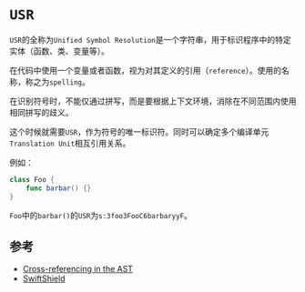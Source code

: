# `USR`
`USR`的全称为`Unified Symbol Resolution`是一个字符串，用于标识程序中的特定实体（函数、类、变量等）。

在代码中使用一个变量或者函数，视为对其定义的引用（`reference`）。使用的名称，称之为`spelling`。

在识别符号时，不能仅通过拼写，而是要根据上下文环境，消除在不同范围内使用相同拼写的歧义。

这个时候就需要`USR`，作为符号的唯一标识符。同时可以确定多个编译单元`Translation Unit`相互引用关系。

例如：
```swift
class Foo {
    func barbar() {}
}
```
`Foo`中的`barbar()`的`USR`为`s:3foo3FooC6barbaryyF`。

## 参考
* [Cross-referencing in the AST](https://clang.llvm.org/doxygen/group__CINDEX__CURSOR__XREF.html#ga51679cb755bbd94cc5e9476c685f2df3)
* [SwiftShield](https://github.com/rockbruno/swiftshield)